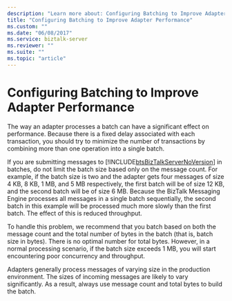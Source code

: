 ```yaml
---
description: "Learn more about: Configuring Batching to Improve Adapter Performance"
title: "Configuring Batching to Improve Adapter Performance"
ms.custom: ""
ms.date: "06/08/2017"
ms.service: biztalk-server
ms.reviewer: ""
ms.suite: ""
ms.topic: "article"
---
```

# Configuring Batching to Improve Adapter Performance
The way an adapter processes a batch can have a significant effect on performance. Because there is a fixed delay associated with each transaction, you should try to minimize the number of transactions by combining more than one operation into a single batch.  
  
 If you are submitting messages to [!INCLUDE[btsBizTalkServerNoVersion](../includes/btsbiztalkservernoversion-md.md)] in batches, do not limit the batch size based only on the message count. For example, if the batch size is two and the adapter gets four messages of size 4 KB, 8 KB, 1 MB, and 5 MB respectively, the first batch will be of size 12 KB, and the second batch will be of size 6 MB. Because the BizTalk Messaging Engine processes all messages in a single batch sequentially, the second batch in this example will be processed much more slowly than the first batch. The effect of this is reduced throughput.  
  
 To handle this problem, we recommend that you batch based on both the message count and the total number of bytes in the batch (that is, batch size in bytes). There is no optimal number for total bytes. However, in a normal processing scenario, if the batch size exceeds 1 MB, you will start encountering poor concurrency and throughput.  
  
 Adapters generally process messages of varying size in the production environment. The sizes of incoming messages are likely to vary significantly. As a result, always use message count and total bytes to build the batch.
